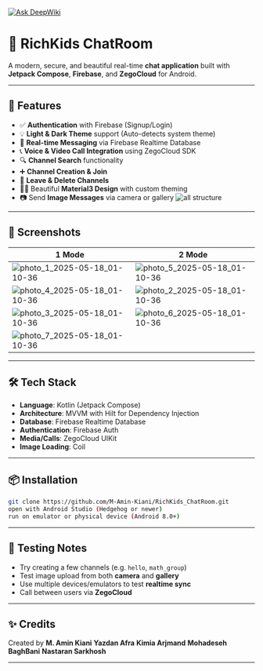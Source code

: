 [![Ask DeepWiki](https://deepwiki.com/badge.svg)](https://deepwiki.com/M-Amin-Kiani/RichKids_ChatRoom)

# 💬 RichKids ChatRoom

A modern, secure, and beautiful real-time **chat application** built with **Jetpack Compose**, **Firebase**, and **ZegoCloud** for Android. 

---

## 🚀 Features

- ✅ **Authentication** with Firebase (Signup/Login)
- 💡 **Light & Dark Theme** support (Auto-detects system theme)
- 💬 **Real-time Messaging** via Firebase Realtime Database
- 📞 **Voice & Video Call Integration** using ZegoCloud SDK
- 🔍 **Channel Search** functionality
- ➕ **Channel Creation & Join**
- 👋 **Leave & Delete Channels**
- 🧑‍🎨 Beautiful **Material3 Design** with custom theming
- 📷 Send **Image Messages** via camera or gallery
![all structure](https://github.com/user-attachments/assets/c97c72d0-8bff-4ac8-8388-296b180525f0)

---

## 📸 Screenshots

| 1 Mode | 2 Mode |
|------------|-----------|
|![photo_1_2025-05-18_01-10-36](https://github.com/user-attachments/assets/08dc1106-267d-41cb-8401-29e7e646afec) |![photo_5_2025-05-18_01-10-36](https://github.com/user-attachments/assets/6991fcd2-3c85-464b-9cbc-7c7d4904a776)
|![photo_4_2025-05-18_01-10-36](https://github.com/user-attachments/assets/35cc2fe0-0948-4e74-ae89-7c50b91aba69) |![photo_2_2025-05-18_01-10-36](https://github.com/user-attachments/assets/6c6babcf-4a18-441b-9b5d-ca7f03cb9116)
|![photo_3_2025-05-18_01-10-36](https://github.com/user-attachments/assets/cab76994-7028-442e-8456-67f380d0c591) |![photo_6_2025-05-18_01-10-36](https://github.com/user-attachments/assets/a5caceff-1298-4202-8058-0b0f0e40b27d)
|![photo_7_2025-05-18_01-10-36](https://github.com/user-attachments/assets/1b5a1821-e4f8-4511-b6db-69788f329ecd) |

---

## 🛠️ Tech Stack

- **Language**: Kotlin (Jetpack Compose)
- **Architecture**: MVVM with Hilt for Dependency Injection
- **Database**: Firebase Realtime Database
- **Authentication**: Firebase Auth
- **Media/Calls**: ZegoCloud UIKit
- **Image Loading**: Coil

---

## 📦 Installation

```bash
git clone https://github.com/M-Amin-Kiani/RichKids_ChatRoom.git
open with Android Studio (Hedgehog or newer)
run on emulator or physical device (Android 8.0+)
```

---

## 🧪 Testing Notes

- Try creating a few channels (e.g. `hello`, `math_group`)
- Test image upload from both **camera** and **gallery**
- Use multiple devices/emulators to test **realtime sync**
- Call between users via **ZegoCloud**

---

## ✨ Credits

Created by **M. Amin Kiani** **Yazdan Afra** **Kimia Arjmand** **Mohadeseh BaghBani** **Nastaran Sarkhosh**

---

